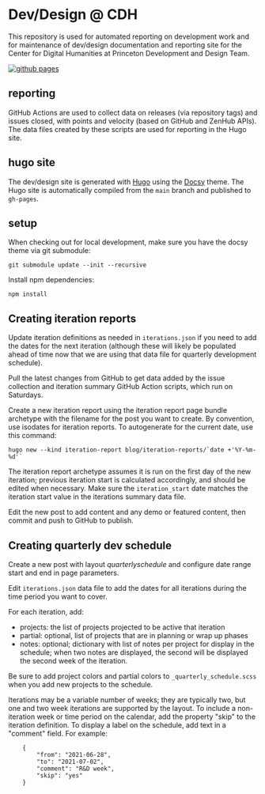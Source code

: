 # Dev/Design @ CDH

This repository is used for automated reporting on development work and for maintenance of dev/design documentation and reporting site for the Center for Digital Humanities at Princeton Development and Design Team.

[![github pages](https://github.com/Princeton-CDH/princeton-cdh.github.io/workflows/github%20pages/badge.svg)](https://princeton-cdh.github.io/)

## reporting

GitHub Actions are used to collect data on releases (via repository tags) and issues closed, with points and velocity (based on GitHub and ZenHub APIs). The data files created by these scripts are used for reporting in the Hugo site.

## hugo site

The dev/design site is generated with [Hugo](https://gohugo.io/) using the [Docsy](https://www.docsy.dev/) theme. The Hugo site is automatically compiled from the `main` branch and published to `gh-pages`.

## setup

When checking out for local development, make sure you have
the docsy theme via git submodule:

```
git submodule update --init --recursive
```

Install npm dependencies:

```
npm install
```

## Creating iteration reports

Update iteration definitions as needed in `iterations.json` if you need to add the dates for the next iteration (although these will likely be populated ahead of time now that we are using that data file for quarterly development schedule).

Pull the latest changes from GitHub to get data added by the issue collection and iteration summary GitHub Action scripts, which run on Saturdays.

Create a new iteration report using the iteration report page bundle archetype with the filename for the post you want to create. By convention, use isodates for iteration reports. To autogenerate for the current date, use this command:

```
hugo new --kind iteration-report blog/iteration-reports/`date +'%Y-%m-%d'`
```

The iteration report archetype assumes it is run on the first day of the new iteration; previous iteration start is calculated accordingly, and should be edited when necessary. Make sure the `iteration_start` date matches the iteration start value in the iterations summary data file.

Edit the new post to add content and any demo or featured content, then commit and push to GitHub to publish.


## Creating quarterly dev schedule

Create a new post with layout *quarterlyschedule* and configure
date range start and end in page parameters.

Edit `iterations.json` data file to add the dates for all iterations during the time period you want to cover.

For each iteration, add:
- projects: the list of projects projected to be active that iteration
- partial: optional, list of projects that are in planning or wrap up phases
- notes: optional; dictionary with list of notes per project for display in the schedule; when two notes are displayed, the second will be displayed the second week of the iteration.

Be sure to add project colors and partial colors to `_quarterly_schedule.scss` when you add new projects to the schedule.

Iterations may be a variable number of weeks; they are typically two, but one and two week iterations are supported by the layout. To include a non-iteration week or time period on the calendar, add the property "skip" to the iteration definition. To display a label on the schedule, add text in a "comment" field. For example:

```
    {
        "from": "2021-06-28",
        "to": "2021-07-02",
        "comment": "R&D week",
        "skip": "yes"
    }
```